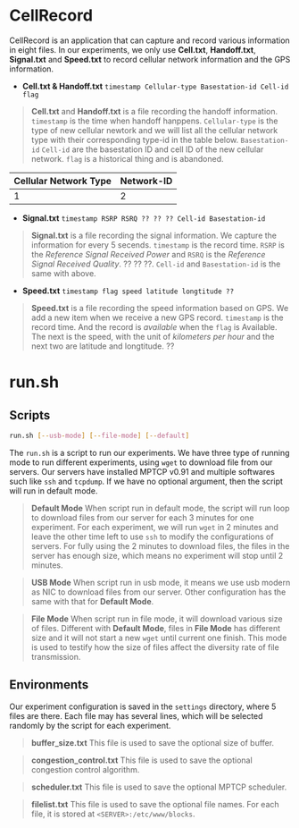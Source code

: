 # CellRecord

CellRecord is an application that can capture and record various information in eight files. In our experiments, we only use **Cell.txt**, **Handoff.txt**, **Signal.txt** and **Speed.txt** to record cellular network information and the GPS information.
+ **Cell.txt & Handoff.txt** `timestamp Cellular-type Basestation-id Cell-id flag`
> **Cell.txt** and **Handoff.txt** is a file recording the handoff information. `timestamp` is the time when handoff hanppens. `Cellular-type` is the type of new cellular newtork and we will list all the cellular network type with their corresponding type-id in the table below. `Basestation-id` `Cell-id` are the basestation ID and cell ID of the new cellular network. `flag` is a historical thing and is abandoned. 

Cellular Network Type | Network-ID
--------------------- | ---------- 
1 | 2

+ **Signal.txt** ``timestamp RSRP RSRQ ?? ?? ?? Cell-id Basestation-id``
> **Signal.txt** is a file recording the signal information. We capture the information for every 5 secends. `timestamp` is the record time. `RSRP` is the *Reference Signal Received Power* and `RSRQ` is the *Reference Signal Received Quality*. ?? ?? ??. `Cell-id` and `Basestation-id` is the same with above.

+ **Speed.txt** ``timestamp flag speed latitude longtitude ??``
> **Speed.txt** is a file recording the speed information based on GPS. We add a new item when we receive a new GPS record. `timestamp` is the record time. And the record is *available* when the `flag` is Available. The next is the speed, with the unit of *kilometers per hour* and the next two are latitude and longtitude. ??

# run.sh
## Scripts
```bash
run.sh [--usb-mode] [--file-mode] [--default]
```
The `run.sh` is a script to run our experiments. We have three type of running mode to run different experiments, using `wget` to download file from our servers. Our servers have installed MPTCP v0.91 and multiple softwares such like `ssh` and `tcpdump`. If we have no optional argument, then the script will run in default mode.

> **Default Mode** When script run in default mode, the script will run loop to download files from our server for each 3 minutes for one experiment. For each experiment, we will run `wget` in 2 minutes and leave the other time left to use `ssh` to modify the configurations of servers. For fully using the 2 minutes to download files, the files in the server has enough size, which means no experiment will stop until 2 minutes.

> **USB Mode** When script run in usb mode, it means we use usb modern as NIC to download files from our server. Other configuration has the same with that for **Default Mode**. 

> **File Mode** When script run in file mode, it will download various size of files. Different with **Default Mode**, files in **File Mode** has different size and it will not start a new `wget` until current one finish. This mode is used to testify how the size of files affect the diversity rate of file transmission.

## Environments
Our experiment configuration is saved in the `settings` directory, where 5 files are there. Each file may has several lines, which will be selected randomly by the script for each experiment.

> **buffer_size.txt** This file is used to save the optional size of buffer. 

> **congestion_control.txt** This file is used to save the optional congestion control algorithm.

> **scheduler.txt** This file is used to save the optional MPTCP scheduler.

> **filelist.txt** This file is used to save the optional file names. For each file, it is stored at `<SERVER>:/etc/www/blocks`. 